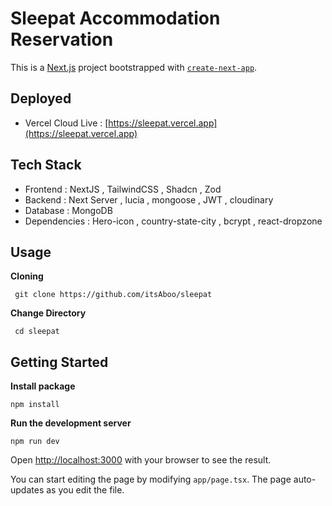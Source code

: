 # Sleepat Accommodation Reservation
This is a [Next.js](https://nextjs.org/) project bootstrapped with [`create-next-app`](https://github.com/vercel/next.js/tree/canary/packages/create-next-app).

## Deployed
- Vercel Cloud Live : [https://sleepat.vercel.app](https://sleepat.vercel.app)

## Tech Stack
- Frontend : NextJS , TailwindCSS , Shadcn , Zod
- Backend : Next Server , lucia , mongoose , JWT , cloudinary
- Database : MongoDB
- Dependencies : Hero-icon , country-state-city , bcrypt , react-dropzone 


## Usage

**Cloning** 
```
 git clone https://github.com/itsAboo/sleepat
```

**Change Directory** 
```
 cd sleepat
```

## Getting Started

**Install package** 

```
npm install
```

**Run the development server** 

```
npm run dev
```

Open [http://localhost:3000](http://localhost:3000) with your browser to see the result.

You can start editing the page by modifying `app/page.tsx`. The page auto-updates as you edit the file.
